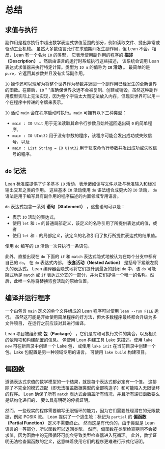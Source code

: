 <!--
# Summary
-->

# 总结

<!--
## Evaluation vs Execution
-->

## 求值与执行

<!--
Side effects are aspects of program execution that go beyond the evaluation of mathematical expressions, such as reading files, throwing exceptions, or triggering industrial machinery.
While most languages allow side effects to occur during evaluation, Lean does not.
Instead, Lean has a type called `IO` that represents _descriptions_ of programs that use side effects.
These descriptions are then executed by the language's run-time system, which invokes the Lean expression evaluator to carry out specific computations.
Values of type `IO α` are called _`IO` actions_.
The simplest is `pure`, which returns its argument and has no actual side effects.
-->

副作用是程序执行中超出数学表达式求值范围的部分，例如读取文件、抛出异常或驱动工业机械。
虽然大多数语言允许在求值期间发生副作用，但 Lean 不会。相反，Lean 有一个名为 `IO` 的类型，
它表示使用副作用的程序的 **描述（Description）** 。然后由语言的运行时系统执行这些描述，
该系统会调用 Lean 表达式求值器来执行特定计算。类型为 `IO α` 的值称为 **`IO` 活动** 。
最简单的是 `pure`，它返回其参数并且没有实际副作用。

<!--
`IO` actions can also be understood as functions that take the whole world as an argument and return a new world in which the side effect has occurred.
Behind the scenes, the `IO` library ensures that the world is never duplicated, created, or destroyed.
While this model of side effects cannot actually be implemented, as the whole universe is too big to fit in memory, the real world can be represented by a token that is passed around through the program.
-->

`IO` 操作还可以理解为将整个世界作为参数并返回一个副作用已经发生的全新世界的函数。在幕后，`IO` "
"库确保世界永远不会被复制、创建或销毁。虽然这种副作用模型实际上无法实现，因为整个宇宙太大而无法放入内存，但现实世界可以用一个在程序中传递的令牌来表示。

<!--
An `IO` action `main` is executed when the program starts.
`main` can have one of three types:
 * `main : IO Unit` is used for simple programs that cannot read their command-line arguments and always return exit code `0`,
 * `main : IO UInt32` is used for programs without arguments that may signal success or failure, and
 * `main : List String → IO UInt32` is used for programs that take command-line arguments and signal success or failure.
-->

`IO` 活动 `main` 会在程序启动时执行。`main` 可拥有以下三种类型：

* `main : IO Unit` 用于无法读取其命令行参数且始终返回退出码 `0` 的简单程序，
* `main : IO UInt32` 用于没有参数的程序，该程序可能会发出成功或失败信号，以及
* `main : List String → IO UInt32` 用于获取命令行参数并发出成功或失败信号的程序。

<!--
## `do` Notation
-->

## `do` 记法

<!--
The Lean standard library provides a number of basic `IO` actions that represent effects such as reading from and writing to files and interacting with standard input and standard output.
These base `IO` actions are composed into larger `IO` actions using `do` notation, which is a built-in domain-specific language for writing descriptions of programs with side effects.
-->

Lean 标准库提供了许多基本 `IO` 活动，表示诸如读写文件以及与标准输入和标准输出交互之类的作用。
这些基本 `IO` 活动使用 `do` 语法组合成更大的 `IO` 活动，
`do` 语法是用于编写具有副作用的程序描述的内置领域专用语言。

<!--
A `do` expression contains a sequence of _statements_, which may be:
 * expressions that represent `IO` actions,
 * ordinary local definitions with `let` and `:=`, where the defined name refers to the value of the provided expression, or
 * local definitions with `let` and `←`, where the defined name refers to the result of executing the value of the provided expression.
-->

`do` 表达式包含一系列 **语句（Statement）** ，这些语句可以是：

* 表示 `IO` 活动的表达式，
* 使用 `let` 和 `:=` 的普通局部定义，该定义的名称引用了所提供表达式的值，或者
* 使用 `let` 和 `←` 的局部定义，该定义的名称引用了执行所提供表达式的结果值。

<!--
`IO` actions that are written with `do` are executed one statement at a time.
-->

使用 `do` 编写的 `IO` 活动一次只执行一条语句。

<!--
Furthermore, `if` and `match` expressions that occur immediately under a `do` are implicitly considered to have their own `do` in each branch.
Inside of a `do` expression, _nested actions_ are expressions with a left arrow immediately under parentheses.
The Lean compiler implicitly lifts them to the nearest enclosing `do`, which may be implicitly part of a branch of a `match` or `if` expression, and gives them a unique name.
This unique name then replaces the origin site of the nested action.
-->

此外，直接出现在 `do` 下面的 `if` 和 `match` 表达式隐式地被认为在每个分支中都有自己的 `do`。
在 `do` 表达式内部， **嵌套活动（Nested Action）** 是括号下紧跟左箭头的表达式。
Lean 编译器会隐式地将它们提升到最近的封闭 `do` 中，该 `do` 可能隐式地是 `match` 或 `if`
表达式分支的一部分，并为它们提供一个唯一的名称。然后，此唯一名称将替换嵌套活动的原始位置。

<!--
## Compiling and Running Programs
-->

## 编译并运行程序

<!--
A Lean program that consists of a single file with a `main` definition can be run using `lean --run FILE`.
While this can be a nice way to get started with a simple program, most programs will eventually graduate to a multiple-file project that should be compiled before running.
-->

一个由包含 `main` 定义的单个文件组成的 Lean 程序可以使用 `lean --run FILE` 运行。
虽然这可能是开始使用简单程序的好方法，但大多数程序最终都会升级为多文件项目，
在运行之前应该对其进行编译。

<!--
Lean projects are organized into _packages_, which are collections of libraries and executables together with information about dependencies and a build configuration.
Packages are described using Lake, a Lean build tool.
Use `lake new` to create a Lake package in a new directory, or `lake init` to create one in the current directory.
Lake package configuration is another domain-specific language.
Use `lake build` to build a project.
-->

Lean 项目被组织成 **包（Package）** ，它们是库和可执行文件的集合，以及相关的依赖项和构建配置的信息。
包使用 Lean 构建工具 Lake 来描述。使用 `lake new` 可在新目录中创建一个 Lake 包，
或使用 `lake init` 在当前目录中创建一个包。Lake 包配置是另一种领域专用的语言。
可使用 `lake build` 构建项目。

<!--
## Partiality
-->

## 偏函数

<!--
One consequence of following the mathematical model of expression evaluation is that every expression must have a value.
This rules out both incomplete pattern matches that fail to cover all constructors of a datatype and programs that can fall into an infinite loop.
Lean ensures that all `match` expressions cover all cases, and that all recursive functions are either structurally recursive or have an explicit proof of termination.
-->

遵循表达式求值的数学模型的一个结果，就是每个表达式都必定有一个值。
这排除了不完全的模式匹配（即无法覆盖数据类型的全部构造子）和可能陷入无限循环的程序。
Lean 确保了所有 `match` 表达式会涵盖所有情况，并且所有递归函数要么是结构化递归的，
要么具有明确的停机证明。

<!--
However, some real programs require the possibility of looping infinitely, because they handle potentially-infinite data, such as POSIX streams.
Lean provides an escape hatch: functions whose definition is marked `partial` are not required to terminate.
This comes at a cost.
Because types are a first-class part of the Lean language, functions can return types.
Partial functions, however, are not evaluated during type checking, because an infinite loop in a function could cause the type checker to enter an infinite loop.
Furthermore, mathematical proofs are unable to inspect the definitions of partial functions, which means that programs that use them are much less amenable to formal proof.
-->

然而，一些现实的程序需要编写无限循环的能力，因为它们需要处理潜在的无限数据，例如 POSIX 流。
Lean 提供了一个逃生舱：标记为 `partial` 的 **偏函数（Partial Function）** 定义不需要终止。
然而这是有代价的，由于类型是 Lean 语言的一等部分，所以函数可以返回类型。
然而，偏函数在类型检查期间不会被求值，因为函数中的无限循环可能会导致类型检查器进入死循环。
此外，数学证明无法检查偏函数的定义，这意味着使用它们的程序更难进行形式化证明。

